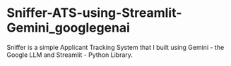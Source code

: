 # Sniffer-ATS-using-Streamlit-Gemini_googlegenai
Sniffer is a simple Applicant Tracking System that I built using Gemini - the Google LLM and Streamlit - Python Library.
